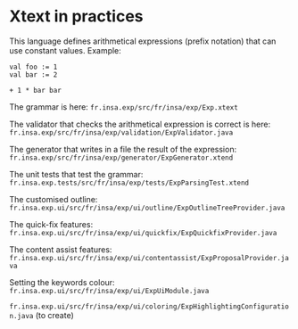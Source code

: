 
# Xtext in practices

This language defines arithmetical expressions (prefix notation) that can use constant values.
Example:
```
val foo := 1
val bar := 2

+ 1 * bar bar
```


The grammar is here:
`fr.insa.exp/src/fr/insa/exp/Exp.xtext`

The validator that checks the arithmetical expression is correct is here:
`fr.insa.exp/src/fr/insa/exp/validation/ExpValidator.java`

The generator that writes in a file the result of the expression:
`fr.insa.exp/src/fr/insa/exp/generator/ExpGenerator.xtend`

The unit tests that test the grammar:
`fr.insa.exp.tests/src/fr/insa/exp/tests/ExpParsingTest.xtend`

The customised outline:
`fr.insa.exp.ui/src/fr/insa/exp/ui/outline/ExpOutlineTreeProvider.java`

The quick-fix features:
`fr.insa.exp.ui/src/fr/insa/exp/ui/quickfix/ExpQuickfixProvider.java`

The content assist features:
`fr.insa.exp.ui/src/fr/insa/exp/ui/contentassist/ExpProposalProvider.java`

Setting the keywords colour:
`fr.insa.exp.ui/src/fr/insa/exp/ui/ExpUiModule.java`

`fr.insa.exp.ui/src/fr/insa/exp/ui/coloring/ExpHighlightingConfiguration.java` (to create)